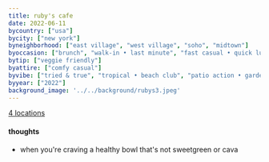 ```yaml
---
title: ruby's cafe
date: 2022-06-11
bycountry: ["usa"]
bycity: ["new york"]
byneighborhood: ["east village", "west village", "soho", "midtown"]
byoccasion: ["brunch", "walk-in • last minute", "fast casual • quick lunch", "big group"]
bytip: ["veggie friendly"]
byattire: ["comfy casual"]
byvibe: ["tried & true", "tropical • beach club", "patio action • garden seating"]
byyear: ["2022"]
background_image: '../../background/rubys3.jpeg'
---
```


[4 locations](https://www.google.com/maps/search/Ruby's+Cafe/@40.7351471,-74.0146787,15z/data=!3m1!4b1?entry=ttu)

#### thoughts
* when you're craving a healthy bowl that's not sweetgreen or cava

